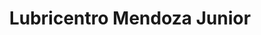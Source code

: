 ---
title: "Lubricentro Mendoza Junior"
url: /ayacucho/lubricentro-mendoza-junior/
shop: Autowerkstatt
---